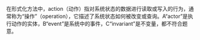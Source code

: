 在形式化方法中，action（动作）指对系统状态的数据进行读取或写入的行为，通常称为“操作”（operation），它描述了系统状态如何被改变或查询。A“actor”是执行动作的实体，B“event”是系统中的事件，C“invariant”是不变量，都不符合题意。
